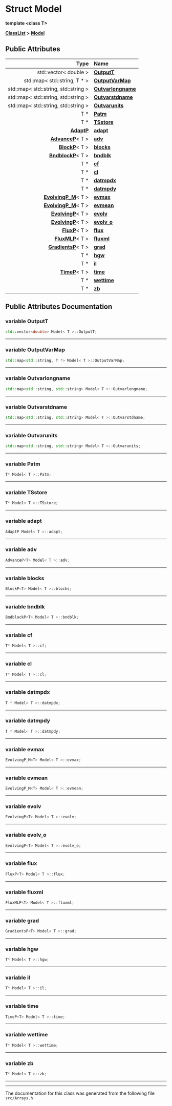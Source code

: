 

# Struct Model

**template &lt;class T&gt;**



[**ClassList**](annotated.md) **>** [**Model**](structModel.md)


























## Public Attributes

| Type | Name |
| ---: | :--- |
|  std::vector&lt; double &gt; | [**OutputT**](#variable-outputt)  <br> |
|  std::map&lt; std::string, T \* &gt; | [**OutputVarMap**](#variable-outputvarmap)  <br> |
|  std::map&lt; std::string, std::string &gt; | [**Outvarlongname**](#variable-outvarlongname)  <br> |
|  std::map&lt; std::string, std::string &gt; | [**Outvarstdname**](#variable-outvarstdname)  <br> |
|  std::map&lt; std::string, std::string &gt; | [**Outvarunits**](#variable-outvarunits)  <br> |
|  T \* | [**Patm**](#variable-patm)  <br> |
|  T \* | [**TSstore**](#variable-tsstore)  <br> |
|  [**AdaptP**](structAdaptP.md) | [**adapt**](#variable-adapt)  <br> |
|  [**AdvanceP**](structAdvanceP.md)&lt; T &gt; | [**adv**](#variable-adv)  <br> |
|  [**BlockP**](structBlockP.md)&lt; T &gt; | [**blocks**](#variable-blocks)  <br> |
|  [**BndblockP**](structBndblockP.md)&lt; T &gt; | [**bndblk**](#variable-bndblk)  <br> |
|  T \* | [**cf**](#variable-cf)  <br> |
|  T \* | [**cl**](#variable-cl)  <br> |
|  T \* | [**datmpdx**](#variable-datmpdx)  <br> |
|  T \* | [**datmpdy**](#variable-datmpdy)  <br> |
|  [**EvolvingP\_M**](structEvolvingP__M.md)&lt; T &gt; | [**evmax**](#variable-evmax)  <br> |
|  [**EvolvingP\_M**](structEvolvingP__M.md)&lt; T &gt; | [**evmean**](#variable-evmean)  <br> |
|  [**EvolvingP**](structEvolvingP.md)&lt; T &gt; | [**evolv**](#variable-evolv)  <br> |
|  [**EvolvingP**](structEvolvingP.md)&lt; T &gt; | [**evolv\_o**](#variable-evolv_o)  <br> |
|  [**FluxP**](structFluxP.md)&lt; T &gt; | [**flux**](#variable-flux)  <br> |
|  [**FluxMLP**](structFluxMLP.md)&lt; T &gt; | [**fluxml**](#variable-fluxml)  <br> |
|  [**GradientsP**](structGradientsP.md)&lt; T &gt; | [**grad**](#variable-grad)  <br> |
|  T \* | [**hgw**](#variable-hgw)  <br> |
|  T \* | [**il**](#variable-il)  <br> |
|  [**TimeP**](structTimeP.md)&lt; T &gt; | [**time**](#variable-time)  <br> |
|  T \* | [**wettime**](#variable-wettime)  <br> |
|  T \* | [**zb**](#variable-zb)  <br> |












































## Public Attributes Documentation




### variable OutputT 

```C++
std::vector<double> Model< T >::OutputT;
```




<hr>



### variable OutputVarMap 

```C++
std::map<std::string, T *> Model< T >::OutputVarMap;
```




<hr>



### variable Outvarlongname 

```C++
std::map<std::string, std::string> Model< T >::Outvarlongname;
```




<hr>



### variable Outvarstdname 

```C++
std::map<std::string, std::string> Model< T >::Outvarstdname;
```




<hr>



### variable Outvarunits 

```C++
std::map<std::string, std::string> Model< T >::Outvarunits;
```




<hr>



### variable Patm 

```C++
T* Model< T >::Patm;
```




<hr>



### variable TSstore 

```C++
T* Model< T >::TSstore;
```




<hr>



### variable adapt 

```C++
AdaptP Model< T >::adapt;
```




<hr>



### variable adv 

```C++
AdvanceP<T> Model< T >::adv;
```




<hr>



### variable blocks 

```C++
BlockP<T> Model< T >::blocks;
```




<hr>



### variable bndblk 

```C++
BndblockP<T> Model< T >::bndblk;
```




<hr>



### variable cf 

```C++
T* Model< T >::cf;
```




<hr>



### variable cl 

```C++
T* Model< T >::cl;
```




<hr>



### variable datmpdx 

```C++
T * Model< T >::datmpdx;
```




<hr>



### variable datmpdy 

```C++
T * Model< T >::datmpdy;
```




<hr>



### variable evmax 

```C++
EvolvingP_M<T> Model< T >::evmax;
```




<hr>



### variable evmean 

```C++
EvolvingP_M<T> Model< T >::evmean;
```




<hr>



### variable evolv 

```C++
EvolvingP<T> Model< T >::evolv;
```




<hr>



### variable evolv\_o 

```C++
EvolvingP<T> Model< T >::evolv_o;
```




<hr>



### variable flux 

```C++
FluxP<T> Model< T >::flux;
```




<hr>



### variable fluxml 

```C++
FluxMLP<T> Model< T >::fluxml;
```




<hr>



### variable grad 

```C++
GradientsP<T> Model< T >::grad;
```




<hr>



### variable hgw 

```C++
T* Model< T >::hgw;
```




<hr>



### variable il 

```C++
T* Model< T >::il;
```




<hr>



### variable time 

```C++
TimeP<T> Model< T >::time;
```




<hr>



### variable wettime 

```C++
T* Model< T >::wettime;
```




<hr>



### variable zb 

```C++
T* Model< T >::zb;
```




<hr>

------------------------------
The documentation for this class was generated from the following file `src/Arrays.h`

